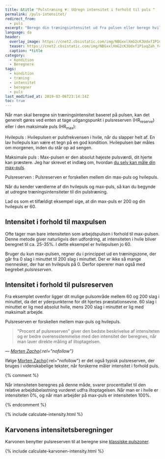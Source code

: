 ```yaml
---
title: &title "Pulstræning 💗: Udregn intensitet i forhold til puls "
permalink: /puls-intensitet/
redirect_from:
  - puls
excerpt: "Beregn din træningsintensitet ud fra pulsen eller beregn hvilken puls, du skal bruge til pulstræning ved en bestemt intensitet."
language: da
header:
  overlay_image: https://cnet2.cbsistatic.com/img/NBGxxlXmG2cK3Udxf1P1uqZah_Y=/2018/11/28/83f6d88b-8b3b-44ef-a207-7d8f2a98e9a3/why-heart-rate-matters-9224-1.jpg
  teaser: https://cnet2.cbsistatic.com/img/NBGxxlXmG2cK3Udxf1P1uqZah_Y=/2018/11/28/83f6d88b-8b3b-44ef-a207-7d8f2a98e9a3/why-heart-rate-matters-9224-1.jpg
  caption: *title
category:
  - Kondition
  - Beregnere
tags:
  - kondition
  - træning
  - intensitet
  - beregner
  - puls
last_modified_at: 2019-03-06T23:14:14Z
toc: true
---
```


Når man skal beregne sin træningsintensitet baseret på pulsen, kan det generelt gøres ved enten at tage udgangspunkt i pulsreserven (HR<sub>reserve</sub>) eller i den maksimale puls (HR<sub>max</sub>):

Hvilepuls
: Hvilepulsen er pulsfrekvensen i hvile, når du slapper helt af. En lav hvilepuls kan være et tegn på en god kondition. Hvilepulsen bør måles om morgenen, inden du står op ad sengen.

Maksimale puls
: Max-pulsen er den absolut højeste pulsværdi, dit hjerte kan præstere. Jeg har skrevet et indlæg om, hvordan [du selv kan måle din max-puls](/test-max-puls/).

Pulsreserven
: Pulsreserven er forskellen mellem din max-puls og hvilepuls.

Når du kender værdierne af din hvilepuls og max-puls, så kan du begynde at udregne træningsintensiteter til din pulstræning.

Lad os som et tilfældigt eksempel sige, at din max-puls er 200 og din hvilepuls er 60.

## Intensitet i forhold til maxpulsen

Ofte tager man bare intensiteten som arbejdspulsen i forhold til max-pulsen. Denne metode giver naturligvis den udfordring, at intensiteten i hvile bliver beregnet til ca. 25-35%. I dette eksempel er hvilepulsen jo 60.

Bruger du kun max-pulsen, regner du i princippet ud en træningszone, der går fra 0 slag i minuttet til 200 slag i minuttet. Der er ikke så mange mennesker, der har en hvilepuls på 0. Derfor opererer man også med begrebet _pulsreserven_.

## Intensitet i forhold til pulsreserven

Fra eksemplet ovenfor ligger dit mulige pulsområde mellem 60 og 200 slag i minuttet, da det er yderpunkterne for dit hjertes præstationsevne. 60 slag i minuttet er lig med absolut hvile, mens 200 slag i minuttet er lig med maksimalt arbejde.

Pulsreserven er forskellen mellem max-puls og hvilepuls.

> "Procent af pulsreserven" giver den bedste beskrivelse af intensiteten og er bedre overensstemmelse med den intensitet der beregnes, når man laver direkte måling af iltoptagelsen.

— <cite>[Morten Zacho](http://web.archive.org/web/20110606202421/http://www.motion-online.dk/konditionstraening/vaerktoejer/beregn_din_traeningsintensitet/){:rel="nofollow"}</cite>

Ifølge [Morten Zacho](http://web.archive.org/web/20110606202421/http://www.motion-online.dk/konditionstraening/vaerktoejer/beregn_din_traeningsintensitet/){:rel="nofollow"} er det også typisk pulsreserven, der bruges i videnskabelige tekster, når forskerne måler intensitet i forhold puls.

{% comment %}

Når intensiteten beregnes på denne måde, svarer procenttallet til den relative arbejdsbelastning vurderet udfra iltoptagelsen. Når man er i hvile er intensiteten 0%, og når man arbejder på max-puls er intensiteten 100%.

{% endcomment %}

{% include calculate-intensity.html %}

## Karvonens intensitetsberegninger

Karvonen benytter pulsreserven til at beregne sine [klassiske pulszoner](https://runandbeyond.com/karvonen-heart-rate/).

{% include calculate-karvonen-intensity.html %}
